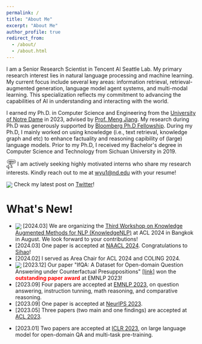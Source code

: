 ```yaml
---
permalink: /
title: "About Me"
excerpt: "About Me"
author_profile: true
redirect_from:
  - /about/
  - /about.html
---
```


I am a Senior Research Scientist in Tencent AI Seattle Lab. My primary research interest lies in natural language processing and machine learning. My current focus include several key areas: information retrieval, retrieval-augmented generation, language model agent systems, and multi-modal learning. This specialization reflects my commitment to advancing the capabilities of AI in understanding and interacting with the world.


I earned my Ph.D. in Computer Science and Engineering from the [University of Notre Dame](https://www.nd.edu/) in 2023, advised by [Prof. Meng Jiang](http://www.meng-jiang.com/). My research during Ph.D was generously supported by [Bloomberg Ph.D Fellowship](https://www.bloomberg.com/company/values/tech-at-bloomberg/data-science/academic-engagement-programs/data-science-ph-d-fellowship/). During my Ph.D, I mainly worked on using knowledge (i.e., text retrieval, knowledge graph and etc) to enhance factuality and reasoning capibility of (large) language models. Prior to my Ph.D, I received my Bachelor's degree in Computer Science and Technology from Sichuan University in 2019.

<img src="../images/hiring.png" width="25" align=center> I am actively seeking highly motivated interns who share my research interests. Kindly reach out to me at wyu1@nd.edu with your resume!

<img src="../images/twitter.png" width="25" align=center> Check my latest post on [Twitter](https://twitter.com/wyu_nd)!


What's New!
======


* <img src="../images/new.png" width="25" align=center> \[2024.03\] We are organizing the [Third Workshop on Knowledge Augmented Methods for NLP (KnowledgeNLP)](https://knowledge-nlp.github.io/acl2024/) at ACL 2024 in Bangkok in August. We look forward to your contributions!
* \[2024.03\] One paper is accepted at [NAACL 2024](https://2024.naacl.org/). Congratulations to [Sihao](https://www.seas.upenn.edu/~sihaoc/)!
* \[2024.02\] I served as Area Chair for ACL 2024 and COLING 2024.
* <img src="../images/trophy.png" width="25" align=center> \[2023.12\] Our paper "IfQA: A Dataset for Open-domain Question Answering under Counterfactual Presuppositions" [\[link\]](https://aclanthology.org/2023.emnlp-main.515/) won the <span style="color:red">**outstanding paper award**</span> at EMNLP 2023!
* \[2023.09\] Four papers are accepted at [EMNLP 2023](https://2023.emnlp.org/), on question answering, instruction tunning, math reasoning, and comparative reasoning. 
* \[2023.09\] One paper is accepted at [NeurIPS 2023](https://nips.cc/).
* \[2023.05\] Three papers (two main and one findings) are accepted at [ACL 2023](https://2023.acl.org/).
<!-- * \[2023.05\] One paper on open-domain QA is accepted at [TACL 2023](https://transacl.org/index.php/tacl). -->
* \[2023.01\] Two papers are accepted at [ICLR 2023](https://iclr.cc/), on large language model for open-domain QA and multi-task pre-training.
<!-- * \[2023.01\] One survey paper is accepted at [EACL 2023](https://2023.eacl.org/) on multi-task learning in NLP. -->
<!-- * <img src="../images/trophy.png" width="25" align=center> \[2022.11\] Our paper "Empowering Language Models with Knowledge Graph Reasoning for Question Answering" [\[link\]](https://arxiv.org/abs/2211.08380) won the <span style="color:red">**best paper award**</span> at [SoCal NLP Symposium 2022](https://socalnlp.github.io/symp22/index.html#award)! The paper is also accepted to EMNLP 2022! -->
<!-- * \[2022.11\] Tutorial on **Knowledge-augmented Methods for Natural Language Processing** is accepted by [WSDM 2023](https://www.wsdm-conference.org/2023/) in Singapore! -->
<!-- * \[2022.10\] Five papers are accepted by [EMNLP 2022](https://2022.emnlp.org/), on question answering, commonsense reasoning and multi-task learning! -->
<!-- * \[2022.10\] Two pre-print papers are on arXiv. (1) Generate rather than Retrieve: Large Language Models are Strong Context Generators \[[paper](https://arxiv.org/abs/2209.10063)\]; (2) Multi-task Self-supervised Graph Neural Networks Enable Stronger Task Generalization \[[paper](https://arxiv.org/abs/2210.02016)\]. -->
<!-- * \[2022.09\] [KnowledgeNLP-AAAI](https://knowledge-nlp.github.io/aaai2023) Workshop at AAAI 2023 is calling for papers: Knowledge Augmented Methods for NLP! ~~Deadline: November 4, 2022~~. -->
<!-- * \[2022.09\] I joined [Allen Institute for AI (AI2)](https://allenai.org/) as a research intern! -->
<!-- * \[2022.06\] I am thrilled to receive NAACL 2022 student travel award! Thank you NAACL! -->
<!-- * \[2021.05\] I am thrilled to receive [Bloomberg Ph.D. Fellowship](https://www.bloomberg.com/company/values/tech-at-bloomberg/data-science/academic-engagement-programs/data-science-ph-d-fellowship/)! Thanks Bloomberg! -->
<!-- * \[2022.05\] We have presented a tutorial on **Knowledge-augmented Methods for Natural Language Processing** at [ACL 2022](https://www.2022.aclweb.org/). There were more than 200 participants. The tutorial materials are all available online. \[[Materials](https://github.com/zcgzcgzcg1/ACL2022_KnowledgeNLP_Tutorial)\]. Thanks very much to all collaborators! -->
<!-- * \[2022.04\] One paper is accepted at [ICML 2022](https://icml.cc/Conferences/2022/CallForPapers). Congratulations to [Tong Zhao](https://tzhao.io/)!  -->
<!-- * \[2022.04\] I will join [Microsoft Research](https://www.microsoft.com/en-us/research/) as a Research Intern in summer 2022, and [Allen Institute for AI (AI2)](https://allenai.org/) as a Research Intern in fall 2022. -->
<!-- * \[2022.02\] Three papers were accepted by [ACL 2022](https://www.2022.aclweb.org/)! -->
<!-- and its findings on knowledge-augmented methods for language model pre-training, open-domain question answering, and commonsense reasoning. Congratulations to all of my coauthors! -->
<!-- * \[2022.01\] We released a survey on the topic of **Knowledge-enhanced text generation**. It was accepted to ACM Computing Surveys (IF: 10.28). Here is the [paper](https://arxiv.org/abs/2010.04389) and [reading list](https://github.com/wyu97/KENLG-Reading) with code and data collections (**300+** stars on Github). -->
<!-- * \[2021.12\] Our tutorial entitled **Knowledge-Augmented Methods for Natural Language Processing** is accepted to [ACL 2022](https://www.2022.aclweb.org/). Tutors include Dr. Chenguang Zhu, Dr. Yichong Xu from Microsoft Research, and Prof. Xiang Ren, Yuchen Lin from USC. See you in Dublin! -->
<!-- * \[2021.11\] We have presented a tutorial on **Knowledge-enriched Natural Language Generation** at [EMNLP 2021](https://2021.emnlp.org/). There were more than 95 online and 25 in-person participants. The tutorial materials are all available online. \[[Abstract](https://aclanthology.org/2021.emnlp-tutorials.3/)\] \[[Video](https://underline.io/events/192/sessions?eventSessionId=7843)\] \[[Website](https://kenlg-tutorial.github.io/)\] \[[Survey](https://arxiv.org/abs/2010.04389)\] \[[GitRepo](https://github.com/wyu97/KENLG-Reading)\]. Thanks very much to my collaborators (Prof. Heng Ji from UIUC, Prof. Zhiting Hu from UCSD, Dr. Nazneen Rajani from Saleforce research)! -->
<!-- * \[2021.10\] Two pre-print papers were on arXiv. (1) Dict-BERT: Enhancing Language Model Pre-training with Dictionary \[[paper](https://arxiv.org/abs/2110.06490)\]; (2) KG-FiD: Infusing Knowledge Graph in Fusion-in-Decoder for Open-Domain Question Answering \[[paper](https://arxiv.org/abs/2110.04330)\]. -->
<!-- * \[2021.08\] Two first-author papers were accepted by [EMNLP 2021](https://2021.emnlp.org) on text generation. -->
<!-- * \[2021.08\] One paper was accepted by [CIKM 2021](https://www.cikm2021.org/) on anomaly detection. -->
<!-- * \[2021.05\] One paper was accepted by [KDD 2021](https://www.kdd.org/kdd2021/) on taxonomy completion. -->
<!-- * via concept generation. Congratulations to [Qingkai](https://qingkaizeng.github.io/)! -->
<!-- * \[2021.03\] One first-author paper was accepted by [NAACL 2021](https://2021.naacl.org/) on question answering with transfer learning. Check our [paper](https://arxiv.org/abs/2010.09780) and [code](https://github.com/wyu97/TransTD) here. -->
<!-- * \[2021.01\] One paper was accepted by [WWW 2021](https://www2021.thewebconf.org/) on few-shot graph learning.  -->
<!-- * Congratulations to [Zhichun](https://scholar.google.com/citations?user=BOFfWR0AAAAJ&hl=en&oi=sra)! -->
<!-- * \[2020.12\] I will join [Microsoft Research](https://www.microsoft.com/en-us/research/) as a Research Intern in summer 2021.  -->
<!-- * \[2020.12\] Our tutorial entitled **Knowledge-enriched natural language generation** is accepted to [EMNLP 2021](https://2021.emnlp.org/). See you in Dominican Republic in November 2021! -->
<!-- * \[2020.09\] Two papers were accepted to [EMNLP 2020](https://2020.emnlp.org/). -->
<!-- * \[2020.05\] I passed Ph.D qualification exam with avg.GPA 3.96/4.0 in all major courses. -->
<!-- * \[2020.04\] One paper was accepted by [ACL 2020](https://acl2020.org/) on question answer retrieval. -->
<!-- * \[December 2019\] One paper was accepted by [RCQA 2020 Workshop](https://rcqa-ws.github.io/) in [AAAI 2020](https://aaai.org/Conferences/AAAI-20/). -->
<!-- * \[January 2019\] One paper was accepted by [WWW 2019](https://www2019.thewebconf.org/). Thanks to all my co-authors. -->
<!-- * Our video ["Where we belong to"](https://www.youtube.com/watch?v=KRKoCkO3LDs) will be taken as the institutional spot for the 2018-2019 academic year for the [University of Notre Dame](https://www.nd.edu/). (Viewed 20,000+ times on Youtube) -->

<!-- 
======
\[[Full List](/publications)\] \[[Google Scholar](https://scholar.google.com/citations?user=fBu11ZoAAAAJ&hl=en&oi=ao)\]

* <img src="../images/new.png" width="25" align=center> A Survey of Knowledge-Enhanced Text Generation <br>
  **<u>W. Yu</u>**, C. Zhu, Z. Li, Z. Hu, Q. Wang, H. Ji, M. Jiang <br>
  arXiv:2010.04389 \[[pdf](https://arxiv.org/abs/2010.04389)\] \[[reading list](https://github.com/wyu97/KENLG-Reading/blob/master/README.md)\]

* Sentence-Permuted Paragraph Generation <br>
  **<u>W. Yu</u>**, C. Zhu, T. Zhao, Z. Guo, M. Jiang <br>
  EMNLP 2021 (long) \[[pdf](/papers/P1_Permgen_2021-1.pdf)\] \[[code](https://github.com/wyu97/permgen)\] -->

<!-- Recent Talks
======
* HIT, Improving language diversity in paragraph generation, Nov. 2021
* Google Research, Knoweldge-enriched natural language generation, Nov. 2021
* EMNLP Tutorial, Knoweldge-enriched natural language generation, Nov. 2021
* Microsoft Research, Improving language model pre-training with dictionary, Sept. 2021
* Notre Dame, Improving language model pre-training with dictionary, Sept. 2021
 -->

<!-- Contact
======
* Email: wyu1 \[at\] nd \[dot\] edu
* Office: 355 Fitzpatrick Hall of Engineering
* Location: University of Notre Dame, Notre Dame, IN 46565 -->